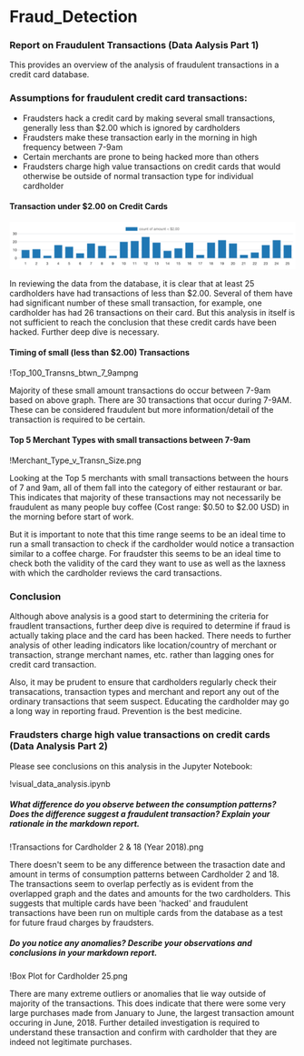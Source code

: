# Fraud_Detection

### Report on Fraudulent Transactions (Data Aalysis Part 1)

This provides an overview of the analysis of fraudulent transactions in a credit card database.

### Assumptions for fraudulent credit card transactions:
* Fraudsters hack a credit card by making several small transactions, generally less than $2.00 which is ignored by cardholders
* Fraudsters make these transaction early in the morning in high frequency between 7-9am
* Certain merchants are prone to being hacked more than others
* Fraudsters charge high value transactions on credit cards that would otherwise be outside of normal transaction type for individual cardholder

#### Transaction under $2.00 on Credit Cards

![Tech Image](https://github.com/KSohi-max/Fraud_Detection/blob/main/Images/No_of_Trns_less_than_2.png)

In reviewing the data from the database, it is clear that at least 25 cardholders have had transactions of less than $2.00.  Several of them have had significant number of these small transaction, for example, one cardholder has had 26 transactions on their card. But this analysis in itself is not sufficient to reach the conclusion that these credit cards have been hacked. Further deep dive is necessary.

#### Timing of small (less than $2.00) Transactions

!Top_100_Transns_btwn_7_9ampng

Majority of these small amount transactions do occur between 7-9am based on above graph. There are 30 transactions that occur during 7-9AM. These can be considered fraudulent but more information/detail of the transaction is required to be certain.

#### Top 5 Merchant Types with small transactions between 7-9am

!Merchant_Type_v_Transn_Size.png

Looking at the Top 5 merchants with small transactions between the hours of 7 and 9am, all of them fall into the category of either restaurant or bar.  This indicates that majority of these transactions may not necessarily be fraudulent as many people buy coffee (Cost range: $0.50 to $2.00 USD) in the morning before start of work.  

But it is important to note that this time range seems to be an ideal time to run a small transaction to check if the cardholder would notice a transaction similar to a coffee charge.  For fraudster this seems to be an ideal time to check both the validity of the card they want to use as well as the laxness with which the cardholder reviews the card transactions.

### Conclusion

Although above analysis is a good start to determining the criteria for fraudlent transactions, further deep dive is required to determine if fraud is actually taking place and the card has been hacked.  There needs to further analysis of other leading indicators like location/country of merchant or transaction, strange merchant names, etc. rather than lagging ones for credit card transaction.  

Also, it may be prudent to ensure that cardholders regularly check their transacations, transaction types and merchant and report any out of the ordinary transactions that seem suspect. Educating the cardholder may go a long way in reporting fraud. Prevention is the best medicine. 

### Fraudsters charge high value transactions on credit cards (Data Analysis Part 2)

Please see conclusions on this analysis in the Jupyter Notebook:

!visual_data_analysis.ipynb

##### What difference do you observe between the consumption patterns? Does the difference suggest a fraudulent transaction? Explain your rationale in the markdown report.

!Transactions for Cardholder 2 & 18 (Year 2018).png

There doesn't seem to be any difference between the trasaction date and amount in terms of consumption patterns between Cardholder 2 and 18.  The transactions seem to overlap perfectly as is evident from the overlapped graph and the dates and amounts for the two cardholders.  This suggests that multiple cards have been 'hacked' and fraudulent transactions have been run on multiple cards from the database as a test for future fraud charges by fraudsters.

##### Do you notice any anomalies? Describe your observations and conclusions in your markdown report.

!Box Plot for Cardholder 25.png

There are many extreme outliers or anomalies that lie way outside of majority of the transactions. This does indicate that there were some very large purchases made from January to June, the largest transaction amount occuring in June, 2018.  Further detailed investigation is required to understand these transaction and confirm with cardholder that they are indeed not legitimate purchases.
